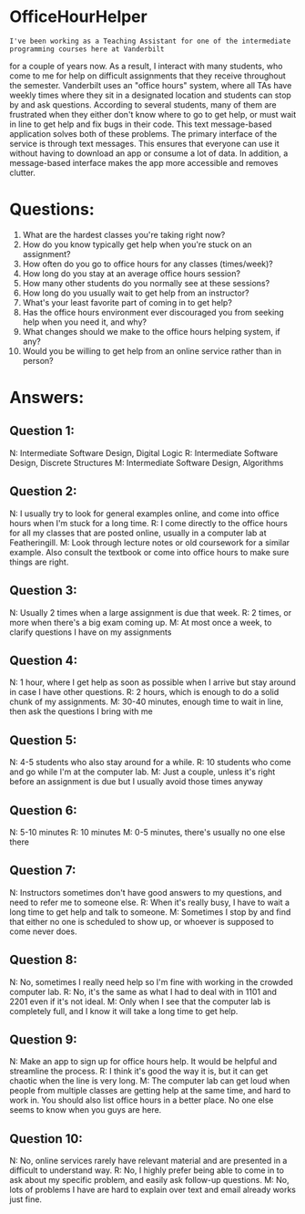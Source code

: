 # OfficeHourHelper

	I've been working as a Teaching Assistant for one of the intermediate programming courses here at Vanderbilt
for a couple of years now. As a result, I interact with many students, who come to me for help on difficult 
assignments that they receive throughout the semester. Vanderbilt uses an "office hours" system, where all TAs have 
weekly times where they sit in a designated location and students can stop by and ask questions. According to several 
students, many of them are frustrated when they either don't know where to go to get help, or must wait in line to get help 
and fix bugs in their code. This text message-based application solves both of these problems.
	The primary interface of the service is through text messages. This ensures that everyone can use it without having to 
download an app or consume a lot of data. In addition, a message-based interface makes the app more accessible and removes
clutter. 


# Questions:
  1. What are the hardest classes you're taking right now?
  2. How do you know typically get help when you're stuck on an assignment?
  3. How often do you go to office hours for any classes (times/week)?
  4. How long do you stay at an average office hours session?
  5. How many other students do you normally see at these sessions?
  6. How long do you usually wait to get help from an instructor?
  7. What's your least favorite part of coming in to get help?
  8. Has the office hours environment ever discouraged you from seeking help when you need it, and why?
  9. What changes should we make to the office hours helping system, if any?
  10. Would you be willing to get help from an online service rather than in person?


# Answers:

## Question 1: 
N: Intermediate Software Design, Digital Logic
R: Intermediate Software Design, Discrete Structures
M: Intermediate Software Design, Algorithms

## Question 2:
N: I usually try to look for general examples online, and come into office hours when I'm stuck for a long time.
R: I come directly to the office hours for all my classes that are posted online, usually in a computer lab at Featheringill.
M: Look through lecture notes or old coursework for a similar example. Also consult the textbook or come into office hours to 
make sure things are right.

## Question 3:
N: Usually 2 times when a large assignment is due that week.
R: 2 times, or more when there's a big exam coming up.
M: At most once a week, to clarify questions I have on my assignments

## Question 4:
N: 1 hour, where I get help as soon as possible when I arrive but stay around in case I have other questions.
R: 2 hours, which is enough to do a solid chunk of my assignments.
M: 30-40 minutes, enough time to wait in line, then ask the questions I bring with me

## Question 5:
N: 4-5 students who also stay around for a while.
R: 10 students who come and go while I'm at the computer lab.
M: Just a couple, unless it's right before an assignment is due but I usually avoid those times anyway

## Question 6:
N: 5-10 minutes
R: 10 minutes
M: 0-5 minutes, there's usually no one else there

## Question 7:
N: Instructors sometimes don't have good answers to my questions, and need to refer me to someone else.
R: When it's really busy, I have to wait a long time to get help and talk to someone.
M: Sometimes I stop by and find that either no one is scheduled to show up, or whoever is supposed to come never does.

## Question 8:
N: No, sometimes I really need help so I'm fine with working in the crowded computer lab.
R: No, it's the same as what I had to deal with in 1101 and 2201 even if it's not ideal.
M: Only when I see that the computer lab is completely full, and I know it will take a long time to get help.

## Question 9:
N: Make an app to sign up for office hours help. It would be helpful and streamline the process.
R: I think it's good the way it is, but it can get chaotic when the line is very long.
M: The computer lab can get loud when people from multiple classes are getting help at the same time, and hard to work in. You
should also list office hours in a better place. No one else seems to know when you guys are here. 

## Question 10:
N: No, online services rarely have relevant material and are presented in a difficult to understand way.
R: No, I highly prefer being able to come in to ask about my specific problem, and easily ask follow-up questions.
M: No, lots of problems I have are hard to explain over text and email already works just fine.
